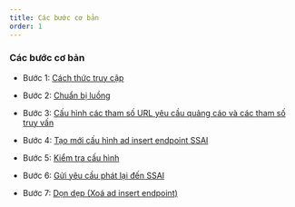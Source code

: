 ```yaml
---
title: Các bước cơ bản
order: 1
---
```


### Các bước cơ bản

* Bước 1: [Cách thức truy cập](/04-getting-started/2-get-started#Bước-1-Truy-cập-vào-hệ-thống-Sigma-Dynamic-Ads-Insert)

* Bước 2: [Chuẩn bị luồng](/04-getting-started/2-get-started#bước-2-chuẩn-bị-luồng)

* Bước 3: [Cấu hình các tham số URL yêu cầu quảng cáo và các tham số truy vấn](/04-getting-started/2-get-started#bước-3-optional-chuẩn-bị-cấu-hình-các-tham-số-url-của-máy-chủ-quảng-cáo-ads-request-và-các-tham-số-truy-vấn-parameter)

* Bước 4: [Tạo mới cấu hình ad insert endpoint SSAI ](/04-getting-started/2-get-started#bước-4-tạo-mới-cấu-hình-ad-insert-endpoint-ssai)

* Bước 5: [Kiểm tra cấu hình ](/04-getting-started/2-get-started#bước-5-kiểm-tra-cấu-hình)

* Bước 6: [Gửi yêu cầu phát lại đến SSAI ](/04-getting-started/2-get-started#bước-6-gửi-thông-tin-yêu-cầu-đến-máy-chủ-ssai)

* Bước 7: [Dọn dẹp (Xoá ad insert endpoint) ](/04-getting-started/2-get-started#bước-7-dọn-dẹp-xoá-ad-insert-endpoint)
